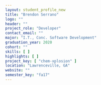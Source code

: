 ```yaml
---
layout: student_profile_new
title: "Brendon Serrano"
logo: ""
header: ""
project_role: "Developer"
contact_email: ""
major: "I.T., Conc. Software Development"
graduation_year: 2020
cohort: ""
skills: [ ]
highlights: [ ]
project_key: [ "chem-xplosion" ]
location: "Lawrenceville, GA"
website: ""
semester_key: "fa17"
---
```

